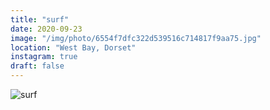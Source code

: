 ```yaml
---
title: "surf"
date: 2020-09-23
image: "/img/photo/6554f7dfc322d539516c714817f9aa75.jpg"
location: "West Bay, Dorset"
instagram: true
draft: false
---
```


![surf](/img/photo/6554f7dfc322d539516c714817f9aa75.jpg)
